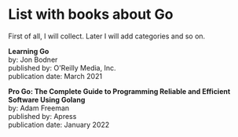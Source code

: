 # List with books about Go

First of all, I will collect. Later I will add categories and so on.

**Learning Go**  
by:
Jon Bodner  
published by:
O'Reilly Media, Inc.  
publication date:
March 2021

**Pro Go: The Complete Guide to Programming Reliable and Efficient Software Using Golang**  
by: Adam Freeman  
published by: Apress  
publication date: January 2022
